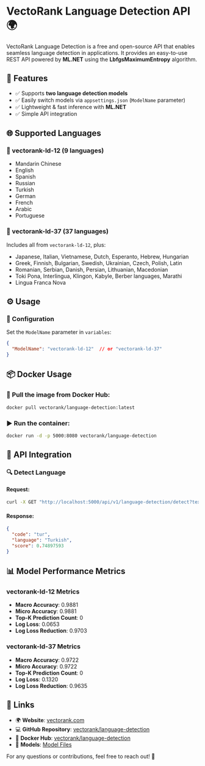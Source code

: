 # VectoRank Language Detection API 🌍

VectoRank Language Detection is a free and open-source API that enables seamless language detection in applications. It provides an easy-to-use REST API powered by **ML.NET** using the **LbfgsMaximumEntropy** algorithm.

## 🚀 Features

- ✅ Supports **two language detection models**
- ✅ Easily switch models via `appsettings.json` (`ModelName` parameter)
- ✅ Lightweight & fast inference with **ML.NET**
- ✅ Simple API integration

## 🌐 Supported Languages

### 🔹 vectorank-ld-12 (9 languages)

- Mandarin Chinese
- English
- Spanish
- Russian
- Turkish
- German
- French
- Arabic
- Portuguese

### 🔹 vectorank-ld-37 (37 languages)

Includes all from `vectorank-ld-12`, plus:

- Japanese, Italian, Vietnamese, Dutch, Esperanto, Hebrew, Hungarian
- Greek, Finnish, Bulgarian, Swedish, Ukrainian, Czech, Polish, Latin
- Romanian, Serbian, Danish, Persian, Lithuanian, Macedonian
- Toki Pona, Interlingua, Klingon, Kabyle, Berber languages, Marathi
- Lingua Franca Nova

## ⚙️ Usage

### 🔧 Configuration

Set the `ModelName` parameter in `variables`:

```json
{
  "ModelName": "vectorank-ld-12"  // or "vectorank-ld-37"
}
```

## 📦 Docker Usage

### 🐳 Pull the image from Docker Hub:

```sh
docker pull vectorank/language-detection:latest
```

### ▶️ Run the container:

```sh
docker run -d -p 5000:8080 vectorank/language-detection
```

## 📡 API Integration

### 🔍 Detect Language

#### **Request:**

```sh
curl -X GET "http://localhost:5000/api/v1/language-detection/detect?text=your%20text%20content" -H "Content-Type: application/json"
```

#### **Response:**

```json
{
  "code": "tur",
  "language": "Turkish",
  "score": 0.74897593
}
```

## 📊 Model Performance Metrics

### **vectorank-ld-12 Metrics**

- **Macro Accuracy**: 0.9881
- **Micro Accuracy**: 0.9881
- **Top-K Prediction Count**: 0
- **Log Loss**: 0.0653
- **Log Loss Reduction**: 0.9703

### **vectorank-ld-37 Metrics**

- **Macro Accuracy**: 0.9722
- **Micro Accuracy**: 0.9722
- **Top-K Prediction Count**: 0
- **Log Loss**: 0.1320
- **Log Loss Reduction**: 0.9635

## 🔗 Links

- 🌍 **Website**: [vectorank.com](https://vectorank.com)
- 💻 **GitHub Repository**: [vectorank/language-detection](https://github.com/vectorank/language-detection)
- 🐳 **Docker Hub**: [vectorank/language-detection](https://hub.docker.com/r/vectorank/language-detection)
- 🧠 **Models**: [Model Files](https://github.com/vectorank/language-detection/tree/main/src/VectoRank.AI.NLP.LanguageDetection/VectoRank.AI.NLP.LanguageDetection.WebApp/Models)

For any questions or contributions, feel free to reach out! 🚀

